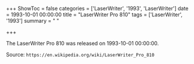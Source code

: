 +++
ShowToc = false
categories = ['LaserWriter', '1993', 'LaserWriter']
date = 1993-10-01 00:00:00
title = "LaserWriter Pro 810"
tags = ['LaserWriter', '1993']
summary = " "

+++

The LaserWriter Pro 810 was released on 1993-10-01 00:00:00.

Source: `https://en.wikipedia.org/wiki/LaserWriter_Pro_810`
